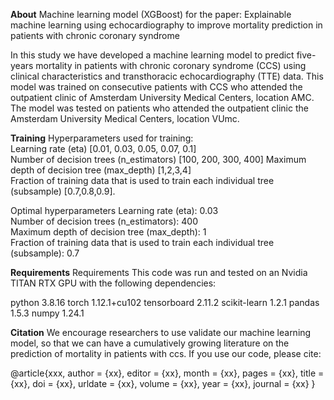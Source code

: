 **About**
Machine learning model (XGBoost) for the paper:
Explainable machine learning using echocardiography to improve mortality prediction in patients with chronic coronary syndrome

In this study we have developed a machine learning model to predict five-years mortality in patients with chronic coronary syndrome (CCS) using clinical characteristics and transthoracic echocardiography (TTE) data.
This model was trained on consecutive patients with CCS who attended the outpatient clinic of Amsterdam University Medical Centers, location AMC.
The model was tested on patients who attended the outpatient clinic the Amsterdam University Medical Centers, location VUmc.

**Training**
Hyperparameters used for training:            
Learning rate (eta)	[0.01, 0.03, 0.05, 0.07, 0.1]	        
Number of decision trees (n_estimators)	[100, 200, 300, 400]
Maximum depth of decision tree (max_depth)	[1,2,3,4]	   
Fraction of training data that is used to train each individual tree (subsample)	[0.7,0.8,0.9].

Optimal hyperparameters
Learning rate (eta):                                                      0.03  
Number of decision trees (n_estimators):	                                                  400  
Maximum depth of decision tree (max_depth):                                                           1  
Fraction of training data that is used to train each individual tree (subsample):               0.7  



**Requirements**
Requirements
This code was run and tested on an Nvidia TITAN RTX GPU with the following dependencies:

python 3.8.16
torch 1.12.1+cu102
tensorboard 2.11.2
scikit-learn 1.2.1
pandas 1.5.3
numpy 1.24.1

**Citation**
We encourage researchers to use validate our machine learning model, so that we can have a cumulatively growing literature on the prediction of mortality in patients with ccs. If you use our code, please cite:

@article{xxx,
  author = {xx},
  editor = {xx},
  month = {xx},
  pages = {xx},
  title = {xx},
  doi = {xx},
  urldate = {xx},
  volume = {xx},
  year = {xx},
  journal = {xx}
} 
